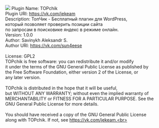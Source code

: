 <img src="https://repository-images.githubusercontent.com/85397194/d6300800-763f-11e9-93ea-34963c3f094d"></img>
Plugin Name: TOPchik<br>
Plugin URI:  https://vk.com/jekeam<br>
Description: ТопЧик - Бесплатный плагин для WordPress, <br>
             который позволяет проверить позиции сайта <br>
	     по запросам в поисковике яндекс в режиме онлайн.	     <br>
Version:     1.0.0<br>
Author:      Savinykh Aleksandr S.<br>
Author URI:  https://vk.com/sun4eese<br>
<br>
License:     GPL2<br>
TOPchik is free software: you can redistribute it and/or modify<br>
it under the terms of the GNU General Public License as published by<br>
the Free Software Foundation, either version 2 of the License, or<br>
any later version.<br>
 <br>
TOPchik is distributed in the hope that it will be useful,<br>
but WITHOUT ANY WARRANTY; without even the implied warranty of<br>
MERCHANTABILITY or FITNESS FOR A PARTICULAR PURPOSE. See the<br>
GNU General Public License for more details.<br>
 <br>
You should have received a copy of the GNU General Public License<br>
along with TOPchik. If not, see https://vk.com/jekeam.<br>

